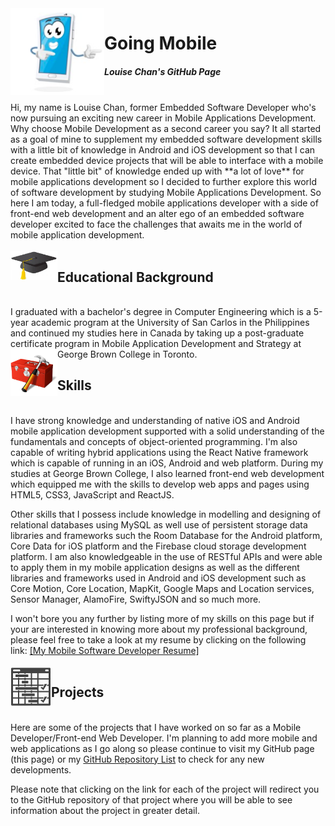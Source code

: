 <img align="left" src="./images/mobile_icon.png" alt="Mobile phone cartoon" width=150 />

# Going Mobile
##### Louise Chan's GitHub Page  
<br>
Hi, my name is Louise Chan, former Embedded Software Developer who's now pursuing an exciting new career in Mobile Applications Development. Why choose Mobile Development as a second career you say? It all started as a goal of mine to supplement my embedded software development skills with a little bit of knowledge in Android and iOS development so that I can create embedded device projects that will be able to interface with a mobile device. That "little bit" of knowledge ended up with **a lot of love** for mobile applications development so I decided to further explore this world of software development by studying Mobile Applications Development. So here I am today, a full-fledged mobile applications developer with a side of front-end web development and an alter ego of an embedded software developer excited to face the challenges that awaits me in the world of mobile application development.  
<br><br>
<img align="left" src="./images/graduation_cap.png" alt="Graduation cap icon" width=75 />

## Educational Background
<br>
I graduated with a bachelor's degree in Computer Engineering which is a 5-year academic program at the University of San Carlos in the Philippines and continued my studies here in Canada by taking up a post-graduate certificate program in Mobile Application Development and Strategy at George Brown College in Toronto.  

<img align="left" src="./images/toolbox.png" alt="Toolbox icon" width=75 /> 

## Skills
<br>
I have strong knowledge and understanding of native iOS and Android mobile application development supported with a solid understanding of the fundamentals and concepts of object-oriented programming. I'm also capable of writing hybrid applications using the React Native framework which is capable of running in an iOS, Android and web platform. During my studies at George Brown College, I also learned front-end web development which equipped me with the skills to develop web apps and pages using HTML5, CSS3, JavaScript and ReactJS.   

Other skills that I possess include knowledge in modelling and designing of relational databases using MySQL as well use of persistent storage data libraries and frameworks such the Room Database for the Android platform, Core Data for iOS platform and the Firebase cloud storage development platform. I am also knowledgeable in the use of RESTful APIs and were able to apply them in my mobile application designs as well as the different libraries and frameworks used in Android and iOS development such as Core Motion, Core Location, MapKit, Google Maps and Location services, Sensor Manager, AlamoFire, SwiftyJSON and so much more.

I won't bore you any further by listing more of my skills on this page but if your are interested in knowing more about my professional background, please feel free to take a look at my resume by clicking on the following link: <a href="./docs/LChan Mobile Developer Resume.pdf" target="_blank">[My Mobile Software Developer Resume]</a>
<br><br>
<img align="left" src="./images/project_icon.png" alt="Project schedule icon" width=65 /> 

## Projects
<br>
Here are some of the projects that I have worked on so far as a Mobile Developer/Front-end Web Developer. I'm planning to add more mobile and web applications as I go along so please continue to visit my GitHub page (this page) or my <a href src="https://github.com/lbchanjr" target="_blank">GitHub Repository List</a> to check for any new developments.   

Please note that clicking on the link for each of the project will redirect you to the GitHub repository of that project where you will be able to see information about the project in greater detail.  









